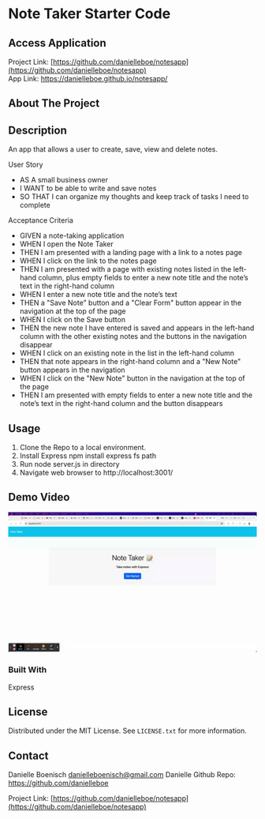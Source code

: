 # Note Taker Starter Code

## Access Application
Project Link: [https://github.com/danielleboe/notesapp](https://github.com/danielleboe/notesapp)
<br>
App Link: https://danielleboe.github.io/notesapp/


## About The Project

## Description
An app that allows a user to create, save, view and delete notes.

User Story

- AS A small business owner
- I WANT to be able to write and save notes
- SO THAT I can organize my thoughts and keep track of tasks I need to complete

Acceptance Criteria

- GIVEN a note-taking application
- WHEN I open the Note Taker
- THEN I am presented with a landing page with a link to a notes page
- WHEN I click on the link to the notes page
- THEN I am presented with a page with existing notes listed in the left-hand column, plus empty fields to enter a new note title and the note’s text in the right-hand column
- WHEN I enter a new note title and the note’s text
- THEN a "Save Note" button and a "Clear Form" button appear in the navigation at the top of the page
- WHEN I click on the Save button
- THEN the new note I have entered is saved and appears in the left-hand column with the other existing notes and the buttons in the navigation disappear
- WHEN I click on an existing note in the list in the left-hand column
- THEN that note appears in the right-hand column and a "New Note" button appears in the navigation
- WHEN I click on the "New Note" button in the navigation at the top of the page
- THEN I am presented with empty fields to enter a new note title and the note’s text in the right-hand column and the button disappears

## Usage
1. Clone the Repo to a local environment.
2. Install Express npm install express fs path
3. Run node server.js in directory
4. Navigate web browser to http://localhost:3001/


## Demo Video

[![Product Name Screen Shot](/develop/demogif.gif)](https://drive.google.com/file/d/1pkmBHycdGcfTj8JjpRY_jhNoouerSqw2/view?usp=sharing)


### Built With
Express

<!-- LICENSE -->
## License

Distributed under the MIT License. See `LICENSE.txt` for more information.


<!-- CONTACT -->
## Contact
Danielle Boenisch danielleboenisch@gmail.com
Danielle Github Repo: https://github.com/danielleboe

Project Link: [https://github.com/danielleboe/notesapp](https://github.com/danielleboe/notesapp)

[license-url]: https://github.com/danielleboe/notesapp/blob/master/LICENSE.txt
